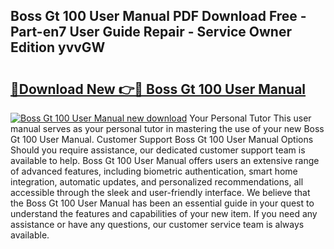 ## Boss Gt 100 User Manual PDF Download Free - Part-en7 User Guide Repair - Service Owner Edition yvvGW

# <h2><a href="http://bc32018.oget.top/?id=Boss+Gt+100+User+Manual">🔗Download New 👉🔴 Boss Gt 100 User Manual</a></h2>

[![Boss Gt 100 User Manual new download](https://i.imgur.com/5g1atiW.png)](http://bc32018.oget.top/?id=Boss+Gt+100+User+Manual)
Your Personal Tutor This user manual serves as your personal tutor in mastering the use of your new Boss Gt 100 User Manual. Customer Support Boss Gt 100 User Manual Options Should you require assistance, our dedicated customer support team is available to help. Boss Gt 100 User Manual offers users an extensive range of advanced features, including biometric authentication, smart home integration, automatic updates, and personalized recommendations, all accessible through the sleek and user-friendly interface. We believe that the Boss Gt 100 User Manual has been an essential guide in your quest to understand the features and capabilities of your new item. If you need any assistance or have any questions, our customer service team is always available.
